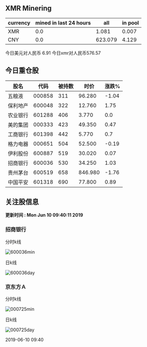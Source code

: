 ## XMR Minering

|currency|mined in last 24 hours|all|in pool|
|---|---|---|---|
|XMR|0.0|1.081|0.007|
|CNY|0.0|623.079|4.129|

今日美元对人民币 6.91	今日xmr对人民币576.57


## 今日重仓股 

|股名|代码|被持数|时价|涨跌%|
|---|---|---|---|---|
|五粮液|000858|311|96.280|-1.04|
|保利地产|600048|322|12.760|1.75|
|农业银行|601288|406|3.770|0.0|
|美的集团|000333|423|49.350|0.47|
|工商银行|601398|442|5.770|0.7|
|格力电器|000651|504|52.500|-0.19|
|伊利股份|600887|519|30.020|0.07|
|招商银行|600036|530|34.250|1.03|
|贵州茅台|600519|658|846.980|-1.76|
|中国平安|601318|690|77.800|0.89|

## 关注股信息
**更新时间 : Mon Jun 10 09:40:11 2019**
### 招商银行 
分时k线

![600036min](http://image.sinajs.cn/newchart/min/n/sh600036.gif)

日k线

![600036day](http://image.sinajs.cn/newchart/daily/n/sh600036.gif)

### 京东方Ａ 
分时k线

![000725min](http://image.sinajs.cn/newchart/min/n/sz000725.gif)

日k线

![000725day](http://image.sinajs.cn/newchart/daily/n/sz000725.gif)

2019-06-10 09:40
